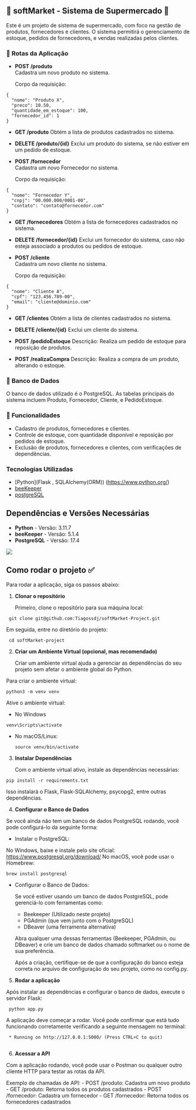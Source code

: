 ## 📌 softMarket - Sistema de Supermercado  📌

Este é um projeto de sistema de supermercado, com foco na gestão de produtos, fornecedores e clientes. O sistema permitirá o gerenciamento de estoque, pedidos de fornecedores, e vendas realizadas pelos clientes.

### 🔧 **Rotas da Aplicação**

- **POST /produto**  
  Cadastra um novo produto no sistema.
  
  Corpo da requisição:

```
{
  "nome": "Produto X",
  "preco": 10.50,
  "quantidade_em_estoque": 100,
  "fornecedor_id": 1
}

```

- **GET /produto**
  Obtém a lista de produtos cadastrados no sistema.

- **DELETE /produto/{id}**
  Exclui um produto do sistema, se não estiver em um pedido de estoque.

- **POST /fornecedor**  
  Cadastra um novo Fornecedor no sistema.
  
  Corpo da requisição:

```
{
  "nome": "Fornecedor Y",
  "cnpj": "00.000.000/0001-00",
  "contato": "contato@fornecedor.com"
}

```

- **GET /fornecedores**
  Obtém a lista de fornecedores cadastrados no sistema.

- **DELETE /fornecedor/{id}**
  Exclui um fornecedor do sistema, caso não esteja associado a produtos ou pedidos de estoque.

- **POST /cliente**  
  Cadastra um novo cliente no sistema.
  
  Corpo da requisição:

```
{
  "nome": "Cliente A",
  "cpf": "123.456.789-00",
  "email": "cliente@dominio.com"
}

```

- **GET /clientes**
  Obtém a lista de clientes cadastrados no sistema.

- **DELETE /cliente/{id}**
  Exclui um cliente do sistema.

- **POST /pedidoEstoque**
  Descrição: Realiza um pedido de estoque para reposição de produtos.

- **POST /realizaCompra**
  Descrição: Realiza a compra de um produto, alterando o estoque.
 

### 💾 **Banco de Dados**

  O banco de dados utilizado é o PostgreSQL. As tabelas principais do sistema incluem Produto, Fornecedor, Cliente, e PedidoEstoque.



### 🔐 **Funcionalidades**

- Cadastro de produtos, fornecedores e clientes.
- Controle de estoque, com quantidade disponível e reposição por pedidos de estoque.
- Exclusão de produtos, fornecedores e clientes, com verificações de dependências.

### Tecnologias Utilizadas

* [Python](Flask , SQLAlchemy(ORM)) (https://www.python.org/)
* [beeKeeper](https://www.beekeeperstudio.io/)
* [postgreSQL](https://www.postgresql.org/)

## Dependências e Versões Necessárias

* **Python** - Versão: 3.11.7
* **beeKeeper** - Versão: 5.1.4 
* **PostgreSQL** - Versão: 17.4 


[![](https://mermaid.ink/img/pako:eNptk-FOqzAUx1-l6efNwNh2lZvcRBmbU6dzQ01u8UNDqyMBOktJ1GVPcz_7FHuxWw-V2WFDGg7_H_2f9vRscCIYxz5-lnS9QtHod1wgPU7JtNh9JKl4RN3uH3RGAspoqaRAjKMgS3mh-KNBgQgsYixkwRPOhLSgkQXNpWCVEhYRkgWnWfpOJZpzljIAw1KJl8r2G-_BQORrSY1az2fATIjJFBlbyr7cAgDOyT7RNjMCZkpMnm0gBOCCtDJFJreGHAN5SepUG9lOegLQFZmE0cERn4MyA6V1tFMQr0G0j7Ser0C_AT0STJRIP2b90pAzYOY2s3dquGvgbm3OmJaW6w2QCxK-JllV7v79cHHmgCxtpLW9W6Aim_ppnwsA75qaww-7j6YGS9Dvv5f8EIkAeWgqfqjX8x1Qp3Vw_z14-ApwB-dc5jRlurU2n2KM1YrnPMa-fmX8iVaZinFcbDVKtdfyrUiwr2TFO1iK6nmF_SealTqq1owqPkqpbtG8-bqmxV8h9rG-gkrIWd3M0NPAYH-DX7Hf7TnD4ZE76Huup8fA9QYd_Ka_e87wyPkcXq_fd3snJ7-2HfwOC7tOrThOz-s7x95guP0PQdxGyw?type=png)](https://mermaid.live/edit#pako:eNptk-FOqzAUx1-l6efNwNh2lZvcRBmbU6dzQ01u8UNDqyMBOktJ1GVPcz_7FHuxWw-V2WFDGg7_H_2f9vRscCIYxz5-lnS9QtHod1wgPU7JtNh9JKl4RN3uH3RGAspoqaRAjKMgS3mh-KNBgQgsYixkwRPOhLSgkQXNpWCVEhYRkgWnWfpOJZpzljIAw1KJl8r2G-_BQORrSY1az2fATIjJFBlbyr7cAgDOyT7RNjMCZkpMnm0gBOCCtDJFJreGHAN5SepUG9lOegLQFZmE0cERn4MyA6V1tFMQr0G0j7Ser0C_AT0STJRIP2b90pAzYOY2s3dquGvgbm3OmJaW6w2QCxK-JllV7v79cHHmgCxtpLW9W6Aim_ppnwsA75qaww-7j6YGS9Dvv5f8EIkAeWgqfqjX8x1Qp3Vw_z14-ApwB-dc5jRlurU2n2KM1YrnPMa-fmX8iVaZinFcbDVKtdfyrUiwr2TFO1iK6nmF_SealTqq1owqPkqpbtG8-bqmxV8h9rG-gkrIWd3M0NPAYH-DX7Hf7TnD4ZE76Huup8fA9QYd_Ka_e87wyPkcXq_fd3snJ7-2HfwOC7tOrThOz-s7x95guP0PQdxGyw)



## Como rodar o projeto ✅

Para rodar a aplicação, siga os passos abaixo:

1. **Clonar o repositório**
   
    Primeiro, clone o repositório para sua máquina local:
   
 ```
  git clone git@github.com:Tiagossdj/softMarket-Project.git

 ```

Em seguida, entre no diretório do projeto:

 ```
  cd softMarket-project

 ```
  
 2. **Criar um Ambiente Virtual (opcional, mas recomendado)**

    Criar um ambiente virtual ajuda a gerenciar as dependências do seu projeto sem afetar o ambiente global do Python.

  Para criar o ambiente virtual:
  
  ```
  python3 -m venv venv

  ```

  Ative o ambiente virtual:

 - No Windows

  ```
  venv\Scripts\activate

  ```

- No macOS/Linux:

  ```
  source venv/bin/activate

  ```


3. **Instalar Dependências**

    Com o ambiente virtual ativo, instale as dependências necessárias:

  ```
  pip install -r requirements.txt

  ```

  Isso instalará o Flask, Flask-SQLAlchemy, psycopg2, entre outras dependências.

4. **Configurar o Banco de Dados**

  Se você ainda não tem um banco de dados PostgreSQL rodando, você pode configurá-lo da seguinte forma:
  - Instalar o PostgreSQL:

  No Windows, baixe e instale pelo site oficial: https://www.postgresql.org/download/
  No macOS, você pode usar o Homebrew:

   ```
  brew install postgresql

   ```
  - Configurar o Banco de Dados:

    Se você estiver usando um banco de dados PostgreSQL, pode gerenciá-lo com ferramentas como:
    - Beekeeper (Utilizado neste projeto)
    - PGAdmin (que vem junto com o PostgreSQL)
    - DBeaver (uma ferramenta alternativa)
    
    Abra qualquer uma dessas ferramentas (Beekeeper, PGAdmin, ou DBeaver) e crie um banco de dados chamado softmarket ou o nome de sua preferência.

    Após a criação, certifique-se de que a configuração do banco esteja correta no arquivo de configuração do seu projeto, como no config.py.

5. **Rodar a aplicação**

  Após instalar as dependências e configurar o banco de dados, execute o servidor Flask:

   ```
    python app.py

   ```


  A aplicação deve começar a rodar. Você pode confirmar que está tudo funcionando corretamente verificando a seguinte mensagem no terminal:

  ```
   * Running on http://127.0.0.1:5000/ (Press CTRL+C to quit)


  ```
6. **Acessar a API**  

  Com a aplicação rodando, você pode usar o Postman ou qualquer outro cliente HTTP para testar as rotas da API.

  Exemplo de chamadas de API:
    - POST /produto: Cadastra um novo produto
    - GET /produto: Retorna todos os produtos cadastrados
    - POST /fornecedor: Cadastra um fornecedor
    - GET /fornecedor: Retorna todos os fornecedores cadastrados


